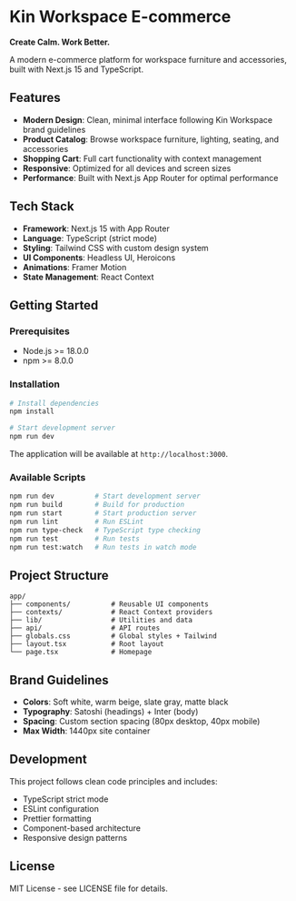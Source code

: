 # Kin Workspace E-commerce

**Create Calm. Work Better.**

A modern e-commerce platform for workspace furniture and accessories, built with Next.js 15 and TypeScript.

## Features

- **Modern Design**: Clean, minimal interface following Kin Workspace brand guidelines
- **Product Catalog**: Browse workspace furniture, lighting, seating, and accessories
- **Shopping Cart**: Full cart functionality with context management
- **Responsive**: Optimized for all devices and screen sizes
- **Performance**: Built with Next.js App Router for optimal performance

## Tech Stack

- **Framework**: Next.js 15 with App Router
- **Language**: TypeScript (strict mode)
- **Styling**: Tailwind CSS with custom design system
- **UI Components**: Headless UI, Heroicons
- **Animations**: Framer Motion
- **State Management**: React Context

## Getting Started

### Prerequisites

- Node.js >= 18.0.0
- npm >= 8.0.0

### Installation

```bash
# Install dependencies
npm install

# Start development server
npm run dev
```

The application will be available at `http://localhost:3000`.

### Available Scripts

```bash
npm run dev          # Start development server
npm run build        # Build for production
npm run start        # Start production server
npm run lint         # Run ESLint
npm run type-check   # TypeScript type checking
npm run test         # Run tests
npm run test:watch   # Run tests in watch mode
```

## Project Structure

```
app/
├── components/          # Reusable UI components
├── contexts/            # React Context providers
├── lib/                 # Utilities and data
├── api/                 # API routes
├── globals.css          # Global styles + Tailwind
├── layout.tsx           # Root layout
└── page.tsx             # Homepage
```

## Brand Guidelines

- **Colors**: Soft white, warm beige, slate gray, matte black
- **Typography**: Satoshi (headings) + Inter (body)
- **Spacing**: Custom section spacing (80px desktop, 40px mobile)
- **Max Width**: 1440px site container

## Development

This project follows clean code principles and includes:

- TypeScript strict mode
- ESLint configuration
- Prettier formatting
- Component-based architecture
- Responsive design patterns

## License

MIT License - see LICENSE file for details.